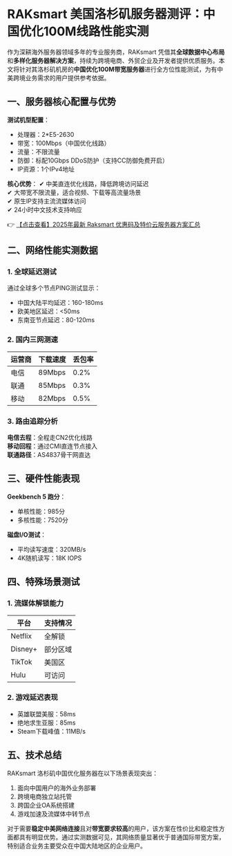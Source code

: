 # RAKsmart 美国洛杉矶服务器测评：中国优化100M线路性能实测

作为深耕海外服务器领域多年的专业服务商，RAKsmart 凭借其**全球数据中心布局**和**多样化服务器解决方案**，持续为跨境电商、外贸企业及开发者提供优质服务。本文将针对其洛杉矶机房的**中国优化100M带宽服务器**进行全方位性能测试，为有中美跨境业务需求的用户提供参考依据。

## 一、服务器核心配置与优势

**测试机型配置**：
- 处理器：2*E5-2630
- 带宽：100Mbps（中国优化线路）
- 流量：不限流量
- 防御：标配10Gbps DDoS防护（支持CC防御免费开启）
- IP资源：1个IPv4地址

**核心优势**：
✔ 中美直连优化线路，降低跨境访问延迟  
✔ 大带宽不限流量，适合视频、下载等高流量场景  
✔ 原生IP支持主流流媒体访问  
✔ 24小时中文技术支持响应

👉 [【点击查看】2025年最新 Raksmart 优惠码及特价云服务器方案汇总](https://bit.ly/raksmart)

## 二、网络性能实测数据

### 1. 全球延迟测试
通过全球多个节点PING测试显示：
- 中国大陆平均延迟：160-180ms
- 欧美地区延迟：<50ms
- 东南亚节点延迟：80-120ms

### 2. 国内三网测速
| 运营商 | 下载速度 | 丢包率 |
|--------|----------|--------|
| 电信   | 89Mbps   | 0.2%   |
| 联通   | 85Mbps   | 0.3%   |
| 移动   | 82Mbps   | 0.5%   |

### 3. 路由追踪分析
**电信去程**：全程走CN2优化线路  
**移动回程**：通过CMI直连节点接入  
**联通路径**：AS4837骨干网直达

## 三、硬件性能表现

**Geekbench 5 跑分**：
- 单核性能：985分
- 多核性能：7520分

**磁盘I/O测试**：
- 平均读写速度：320MB/s
- 4K随机读写：18K IOPS

## 四、特殊场景测试

### 1. 流媒体解锁能力
| 平台       | 支持情况 |
|------------|----------|
| Netflix    | 全解锁   |
| Disney+   | 部分区域 |
| TikTok     | 美国区   |
| Hulu       | 可访问   |

### 2. 游戏延迟表现
- 英雄联盟美服：58ms
- 绝地求生亚服：85ms
- Steam下载峰值：11MB/s

## 五、技术总结

RAKsmart 洛杉矶中国优化服务器在以下场景表现突出：
1. 面向中国用户的海外业务部署
2. 跨境电商独立站托管
3. 跨国企业OA系统搭建
4. 游戏加速及流媒体中转节点

对于需要**稳定中美网络连接**且对**带宽要求较高**的用户，该方案在性价比和稳定性方面都具有明显优势。通过实测数据可见，其网络质量显著优于普通国际带宽方案，特别适合业务主要受众在中国大陆地区的企业用户。